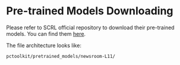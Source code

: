# Pre-trained Models Downloading

Please refer to SCRL official repository to download their pre-trained models. You can find them <a href='https://github.com/complementizer/rl-sentence-compression'>here</a>.

The file architecture looks like:

```shell
pctoolkit/pretrained_models/newsroom-L11/
```
